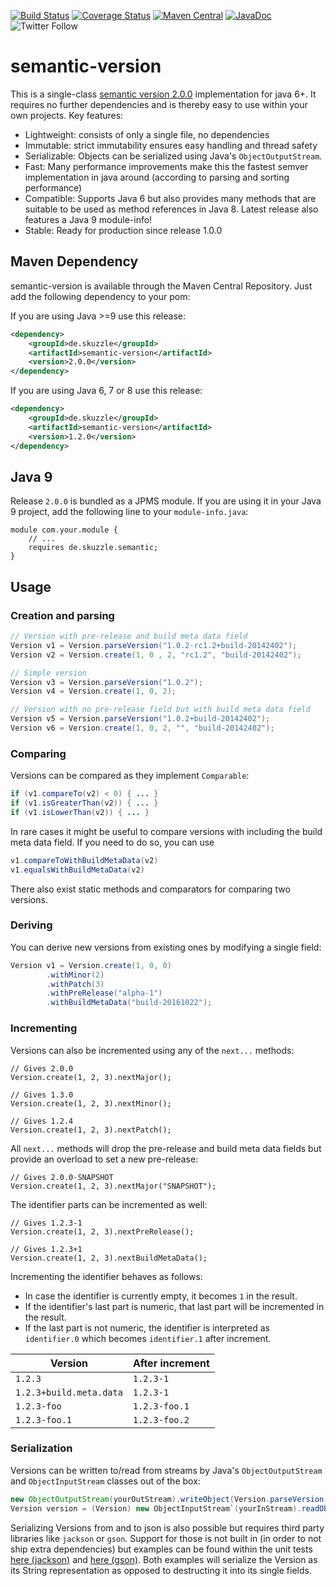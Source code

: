 [![Build Status](https://travis-ci.org/skuzzle/semantic-version.svg?branch=master)](https://travis-ci.org/skuzzle/semantic-version)
[![Coverage Status](https://coveralls.io/repos/github/skuzzle/semantic-version/badge.svg?branch=master)](https://coveralls.io/github/skuzzle/semantic-version?branch=master)
[![Maven Central](https://maven-badges.herokuapp.com/maven-central/de.skuzzle/semantic-version/badge.svg)](https://maven-badges.herokuapp.com/maven-central/de.skuzzle/semantic-version)
[![JavaDoc](http://javadoc-badge.appspot.com/de.skuzzle/semantic-version.svg?label=JavaDoc)](http://javadoc-badge.appspot.com/de.skuzzle/semantic-version)
![Twitter Follow](https://img.shields.io/twitter/follow/skuzzleOSS.svg?style=social)


semantic-version
================

This is a single-class [semantic version 2.0.0](http://semver.org/)
implementation for java 6+. It requires no further dependencies and is thereby
easy to use within your own projects. Key features:

* Lightweight: consists of only a single file, no dependencies
* Immutable: strict immutability ensures easy handling and thread safety
* Serializable: Objects can be serialized using Java's `ObjectOutputStream`.
* Fast: Many performance improvements make this the fastest semver implementation in java
  around (according to parsing and sorting performance)
* Compatible: Supports Java 6 but also provides many methods that are suitable to be used 
  as method references in Java 8. Latest release also features a Java 9 module-info!
* Stable: Ready for production since release 1.0.0 

## Maven Dependency
semantic-version is available through the Maven Central Repository. Just add
the following dependency to your pom:

If you are using Java >=9 use this release:
```xml
<dependency>
    <groupId>de.skuzzle</groupId>
    <artifactId>semantic-version</artifactId>
    <version>2.0.0</version>
</dependency>
```

If you are using Java 6, 7 or 8 use this release:
```xml
<dependency>
    <groupId>de.skuzzle</groupId>
    <artifactId>semantic-version</artifactId>
    <version>1.2.0</version>
</dependency>
```

## Java 9

Release `2.0.0` is bundled as a JPMS module. If you are using it in your Java 9 project,
add the following line to your `module-info.java`:

```
module com.your.module {
    // ...
    requires de.skuzzle.semantic;
}
```

## Usage

### Creation and parsing 
```java
// Version with pre-release and build meta data field
Version v1 = Version.parseVersion("1.0.2-rc1.2+build-20142402");
Version v2 = Version.create(1, 0 , 2, "rc1.2", "build-20142402");

// Simple version
Version v3 = Version.parseVersion("1.0.2");
Version v4 = Version.create(1, 0, 2);

// Version with no pre-release field but with build meta data field
Version v5 = Version.parseVersion("1.0.2+build-20142402");
Version v6 = Version.create(1, 0, 2, "", "build-20142402");

```

### Comparing
Versions can be compared as they implement `Comparable`:

```java
if (v1.compareTo(v2) < 0) { ... }
if (v1.isGreaterThan(v2)) { ... }
if (v1.isLowerThan(v2)) { ... }
```
In rare cases it might be useful to compare versions with including the build meta data 
field. If you need to do so, you can use

```java
v1.compareToWithBuildMetaData(v2)
v1.equalsWithBuildMetaData(v2)
```

There also exist static methods and comparators for comparing two versions.

### Deriving
You can derive new versions from existing ones by modifying a single field:

```java
Version v1 = Version.create(1, 0, 0)
        .withMinor(2)
        .withPatch(3)
        .withPreRelease("alpha-1")
        .withBuildMetaData("build-20161022");
```

### Incrementing
Versions can also be incremented using any of the `next...` methods:

```
// Gives 2.0.0
Version.create(1, 2, 3).nextMajor();

// Gives 1.3.0
Version.create(1, 2, 3).nextMinor();

// Gives 1.2.4
Version.create(1, 2, 3).nextPatch();
```

All `next...` methods will drop the pre-release and build meta data fields but provide an 
overload to set a new pre-release:

```
// Gives 2.0.0-SNAPSHOT
Version.create(1, 2, 3).nextMajor("SNAPSHOT");
```

The identifier parts can be incremented as well:

```
// Gives 1.2.3-1
Version.create(1, 2, 3).nextPreRelease();

// Gives 1.2.3+1
Version.create(1, 2, 3).nextBuildMetaData();
```

Incrementing the identifier behaves as follows:
* In case the identifier is currently empty, it becomes `1` in the result.
* If the identifier's last part is numeric, that last part will be incremented in the result.
* If the last part is not numeric, the identifier is interpreted as `identifier.0` which becomes `identifier.1` after increment.

Version | After increment
--------| ---------------
`1.2.3`| `1.2.3-1`
`1.2.3+build.meta.data` | `1.2.3-1`
`1.2.3-foo` | `1.2.3-foo.1`
`1.2.3-foo.1` | `1.2.3-foo.2`

### Serialization
Versions can be written to/read from streams by Java's `ObjectOutputStream` and 
`ObjectInputStream` classes out of the box:

```java 
new ObjectOutputStream(yourOutStream).writeObject(Version.parseVersion("1.2.3"));
Version version = (Version) new ObjectInputStream`(yourInStream).readObject();
```

Serializing Versions from and to json is also possible but requires third party libraries
like `jackson` or `gson`. Support for those is not built in (in order to not ship extra 
dependencies) but examples can be found within the unit tests 
[here (jackson)](https://github.com/skuzzle/semantic-version/blob/master/src/test/java/de/skuzzle/semantic/CustomJacksonSerialization.java) 
and [here (gson)](https://github.com/skuzzle/semantic-version/blob/master/src/test/java/de/skuzzle/semantic/CustomGsonSerialization.java). Both examples will serialize the Version as its String representation as 
opposed to destructing it into its single fields.